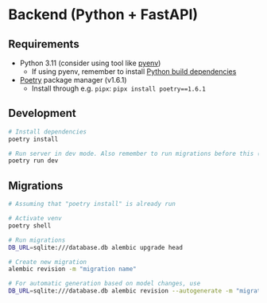 # Backend (Python + FastAPI)

## Requirements

- Python 3.11 (consider using tool like [pyenv](https://github.com/pyenv/pyenv))
  - If using pyenv, remember to install [Python build dependencies](https://github.com/pyenv/pyenv/wiki#suggested-build-environment)
- [Poetry](https://github.com/python-poetry/poetry) package manager (v1.6.1)
  - Install through e.g. `pipx`: `pipx install poetry==1.6.1`

## Development

```bash
# Install dependencies
poetry install

# Run server in dev mode. Also remember to run migrations before this (see below!)
poetry run dev
```

## Migrations

```bash
# Assuming that "poetry install" is already run

# Activate venv
poetry shell

# Run migrations
DB_URL=sqlite:///database.db alembic upgrade head

# Create new migration
alembic revision -m "migration name"

# For automatic generation based on model changes, use
DB_URL=sqlite:///database.db alembic revision --autogenerate -m "migration name"
```
